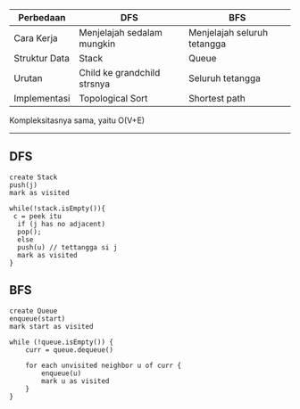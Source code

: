 | Perbedaan | DFS | BFS |
|---------|---------|---------|
| Cara Kerja | Menjelajah sedalam mungkin | Menjelajah seluruh tetangga|
| Struktur Data | Stack | Queue|
| Urutan | Child ke grandchild strsnya| Seluruh tetangga |
| Implementasi| Topological Sort | Shortest path |

Kompleksitasnya sama, yaitu O(V+E)

---
## DFS
```
create Stack
push(j)
mark as visited

while(!stack.isEmpty()){
 c = peek itu
  if (j has no adjacent)
  pop();
  else
  push(u) // tettangga si j
  mark as visited
}
```

## BFS
```
create Queue
enqueue(start)
mark start as visited

while (!queue.isEmpty()) {
    curr = queue.dequeue()

    for each unvisited neighbor u of curr {
        enqueue(u)
        mark u as visited
    }
}
```
